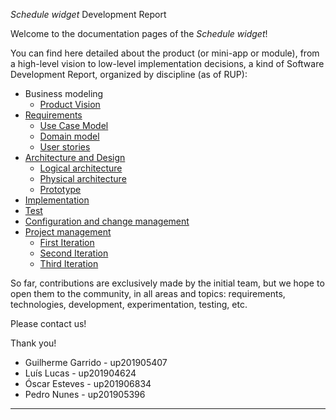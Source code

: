 _Schedule widget_ Development Report

Welcome to the documentation pages of the _Schedule widget_!

You can find here detailed about the product (or mini-app or module), from a high-level vision to low-level implementation decisions, a kind of Software Development Report, organized by discipline (as of RUP): 

* Business modeling 
  * [Product Vision](docs/ProductVision.md)
* [Requirements](docs/requirements.md)
  * [Use Case Model](docs/requirements.md#Use-case-model)
  * [Domain model](docs/requirements.md#Domain-model)
  * [User stories](docs/requirements.md#User-stories)
* [Architecture and Design](docs/ArchitectureAndDesign.md)
  * [Logical architecture](docs/ArchitectureAndDesign.md#Logical-architecture)
  * [Physical architecture](docs/ArchitectureAndDesign.md#Physical-architecture)
  * [Prototype](docs/ArchitectureAndDesign.md#Vertical-prototype)
* [Implementation](docs/Implementation.md)
* [Test](docs/Test.md)
* [Configuration and change management](docs/ConfigurationAndChangeManagement.md)
* [Project management](docs/ProjectManagement.md)
   * [First Iteration](docs/ProjectManagement.md#Iteration-1)
   * [Second Iteration](docs/ProjectManagement.md#Iteration-2)
   * [Third Iteration](docs/ProjectManagement.md#Iteration-3)

So far, contributions are exclusively made by the initial team, but we hope to open them to the community, in all areas and topics: requirements, technologies, development, experimentation, testing, etc.

Please contact us! 

Thank you!

* Guilherme Garrido - up201905407
* Luís Lucas - up201904624
* Óscar Esteves - up201906834
* Pedro Nunes - up201905396

---


